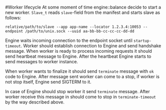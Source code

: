#Worker lifecycle
At some moment of time engine::balance decide to start a new worker. `Slave_t` reads `slave`-field from the manifest and starts slave as follows:

```
relative/path/to/slave --app app-name --locator 1.2.3.4:10053 --endpoint /path/to/unix.sock --uuid aa-bb-bb-cc-cc-cc-dd-dd
```

Engine waits incoming connection to the endpoint socket until `startup-timeout`. Worker should establish connection to Engine and send handshake message. When worker is ready to process incoming requests it should send heartbeat message to Engine. After the heartbeat Engine starts to send messages to worker instance.

When worker wants to finalize it should send `terminate` message with `ok` code to Engine. After message sent worker can come to a stop, if worker is not stop itself, Engine send SIGTERM to it.

In case of Engine should stop worker it send `terminate` message. After worker receive this message in should come to stop in `terminate-timeout` by the way described above.

